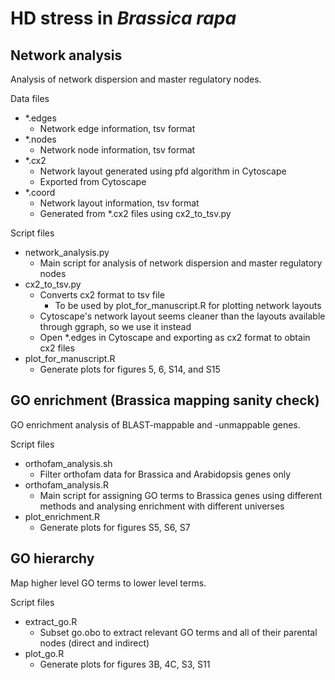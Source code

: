 # HD stress in *Brassica rapa*

## Network analysis

Analysis of network dispersion and master regulatory nodes.

Data files
- *.edges
  - Network edge information, tsv format
- *.nodes
  - Network node information, tsv format
- *.cx2
  - Network layout generated using pfd algorithm in Cytoscape
  - Exported from Cytoscape
- *.coord
  - Network layout information, tsv format
  - Generated from *.cx2 files using cx2_to_tsv.py

Script files
- network_analysis.py
  - Main script for analysis of network dispersion and master regulatory nodes
- cx2_to_tsv.py
  - Converts cx2 format to tsv file
    - To be used by plot_for_manuscript.R for plotting network layouts
  - Cytoscape's network layout seems cleaner than the layouts available through ggraph, so we use it instead
  - Open *.edges in Cytoscape and exporting as cx2 format to obtain cx2 files
- plot_for_manuscript.R
  - Generate plots for figures 5, 6, S14, and S15

## GO enrichment (Brassica mapping sanity check)

GO enrichment analysis of BLAST-mappable and -unmappable genes.

Script files
- orthofam_analysis.sh
  - Filter orthofam data for Brassica and Arabidopsis genes only
- orthofam_analysis.R
  - Main script for assigning GO terms to Brassica genes using different methods and analysing enrichment with different universes
- plot_enrichment.R
  - Generate plots for figures S5, S6, S7

## GO hierarchy

Map higher level GO terms to lower level terms.

Script files
- extract_go.R
  - Subset go.obo to extract relevant GO terms and all of their parental nodes (direct and indirect)
- plot_go.R
  - Generate plots for figures 3B, 4C, S3, S11
